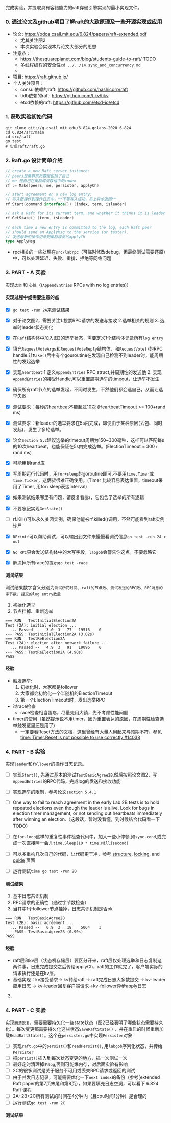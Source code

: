 

完成实验，并提取具有容错能力的raft存储引擎实现的最小实现文件。

### 0. 通过论文及github项目了解raft的大致原理及一些开源实现或应用
- 论文: https://pdos.csail.mit.edu/6.824/papers/raft-extended.pdf 
  - 尤其关注图2
  - 本次实验会实现本片论文大部分的思想
- 注意点：
  - https://thesquareplanet.com/blog/students-guide-to-raft/ TODO
  - 多线程编程的安全性`cd ../../14.sync_and_concurrency.md`
  -  
- 项目: https://raft.github.io/
- 个人关注项目：
  - consul依赖的raft: https://github.com/hashicorp/raft
  - tidb依赖的raft: https://github.com/tikv/tikv
  - etcd依赖的raft: https://github.com/etcd-io/etcd


### 1. 获取实验初始代码

```
git clone git://g.csail.mit.edu/6.824-golabs-2020 6.824
cd 6.824/src/main
cd src/raft
go test
# 实现raft/raft.go
```

### 2. Raft.go 设计简单介绍

   ```go
   // create a new Raft server instance:
   // peers是集群成员数组包括了自己
   // me 是自己在集群成员数组中的index
   rf := Make(peers, me, persister, applyCh)
   
   // start agreement on a new log entry:
   // 写入新操作到操作日志中，**不等写入成功，马上异步返回**
   rf.Start(command interface{}) (index, term, isleader)
   
   // ask a Raft for its current term, and whether it thinks it is leader
   rf.GetState() (term, isLeader)
   
   // each time a new entry is committed to the log, each Raft peer
   // should send an ApplyMsg to the service (or tester).
   // 发送最新的操作记录到集群成员的applyCh
   type ApplyMsg
   ```

   - rpc相关的一些处理在`src/labrpc`（可临时修改debug，但最终测试需要还原）中，可以处理延迟、失败、重排、拒绝等网络问题



### 3. PART - A 实验

   实现`选举` 和 `心跳`（(`AppendEntries` RPCs with no log entries)）

   

#### 实现过程中或需要注意的点

- [x] `go test -run 2A`来测试结果
- [x] 对于论文图2，需要关注1.投票RPC请求的发送与接收 2.选举相关的规则 3. 选举时leader状态变化
- [x] 在`Raft`结构体中加入图2的选举状态，需要定义1个结构体记录所有`log entry`
- [x] 填充`RequestVoteArgs`和`RequestVoteReply`结构体，和`RequestVote()`的RPC handle.让`Make()`后中有个gouroutine在发现自己检测不到leader时，能周期性的发起选举
- [x] 实现`heartbeat`:1.定义`AppendEntries` RPC struct,并周期性的发送他 2. 实现`AppendEntries`的接受Handle,可以重置周期选举的timeout，让选举不发生
- [x] 确保所有raft节点的选举发起，不同时发生，不然他们都会选自己，从而让选举失败
- [x] 测试要求：每秒的heartbeat不能超过10次 (HeartbeatTimeout >= 100+rand ms)
- [x] 测试要求：新leader的选举要求在5s内完成，即便由于某种原因(丢包、同时发起)，发生了多轮选举。
- [x] 论文`Section 5.2`建议选举的timeout周期为150~300毫秒，这样可以匹配每s的10次heartbeat，也能保证在5s内完成选举。(ElectionTimeout = 300+ rand ms)
- [x] 可能用到[rand](https://golang.org/pkg/math/rand/)库
- [x] 写周期运行代码时，用`for+sleep`的goroutine即可,不要用`time.Timer`或`time.Ticker`，这俩货很难正确使用。(Timer 比较容易表达重置，timeout采用了Timer, 用for+sleep表达interval)
- [x] 如果测试结果哪里有问题，请反复看`图2`，它包含了选举的所有逻辑
- [x] 不要忘记实现`GetState()`
- [ ] rf.Kill()可以永久关闭实例，确保他能被rf.killed()调用，不然可能看到raft实例诈尸
- [x] `DPrintf`可以帮助调试，可以输出到文件来慢慢看调试信息`go test -run 2A > out`
- [x] `Go RPC`只会发送结构体中的大写字段，`labgob`会警告你这点，不要忽略它
- [x] 解决掉所有race的提示`go test -race`



#### 测试结果

测试结果数字含义分别为`测试所花时间`、`raft的节点数`、`测试发送的RPC数`、`RPC消息的字节数`、`提交的log entry数量`

1. 初始化选举
2. 节点挂掉、重新选举

```
=== RUN   TestInitialElection2A
Test (2A): initial election ...
  ... Passed --   3.0  3   77   19516    0
--- PASS: TestInitialElection2A (3.02s)
=== RUN   TestReElection2A
Test (2A): election after network failure ...
  ... Passed --   4.9  3   91   19096    0
--- PASS: TestReElection2A (4.90s)
PASS
```



#### 经验

- 触发选举:
  1. 初始化时，大家都是follower
  2. 大家都会初始化一个半随机的ElectionTimeout
  3. 第一个ElectionTimeoutt时，发出选举RPC
- 过race检查
  - race检查相当蛋疼，尽量先用大锁，先不考虑性能问题
- timer的使用（虽然提示说不用timer，因为重置表达的原因，在周期性检查选举触发这里还是用了）
  - 一定要看Reset方法的文档，这里曾经有大量人用起来与预期不符，参见[time: Timer.Reset is not possible to use correctly #14038](https://github.com/golang/go/issues/14038)

### 4. PART - B 实验

   实现`leader`和`follower`的操作日志记录。

- [ ] 实现`Start()`, 先通过基本的测试`TestBasicAgree2B`,然后按照论文图2，写`AppendEntries`的RPC代码，完成log的发送和接收功能
- [ ] 实现选举的限制，参考论文`section 5.4.1`
- [ ] One way to fail to reach agreement in the early Lab 2B tests is to hold repeated elections even though the leader is alive. Look for bugs in election timer management, or not sending out heartbeats immediately after winning an election.（这段话，暂时没看懂，到时候结合代码看一下TODO）
- [ ] 在`for-loop`这样的重复性事件检查代码中，加入一些小停顿,如`sync.cond`,或完成一次直接睡一会儿`time.Sleep(10 * time.Millisecond)`
- [ ] 可以多重构几次自己的代码，让代码更干净，参考 [structure](https://pdos.csail.mit.edu/6.824/labs/raft-structure.txt), [locking](https://pdos.csail.mit.edu/6.824/labs/raft-locking.txt), and [guide](https://thesquareplanet.com/blog/students-guide-to-raft/) 页面
- [ ] 运行测试`time go test -run 2B`



#### 测试结果

1. 基本日志共识机制
2. RPC请求的正确性（通过字节数检查）
3. 当其中1个follower节点挂掉，日志共识机制是否ok

```
=== RUN   TestBasicAgree2B
Test (2B): basic agreement ...
  ... Passed --   0.9  3   18    5064    3
--- PASS: TestBasicAgree2B (0.90s)
PASS
```



#### 经验

- raft层和kv层（状态机存储层）要区分开来，raft层仅处理选举和日志复制这两件事，日志完成提交之后传给applyCh，raft的工作就完了，客户端实际的请求执行还是在kv层。
- 基础实现：kv接受请求-> kv转给raft -> raft完成日志大多数提交 -> kv-leader应用日志 -> kv-leader回复客户端请求->kv-follower异步apply日志




3. 





### 4. PART - C 实验

实现`崩溃恢复`，需要需要持久化一些state状态（图2已经表明了哪些状态需要持久化）。每次变更都需要持久化这些状态`SaveRaftState()` ，并在重启的时候重新加载`ReadRaftState()`。这个在`persister.go`中实现`Persister`对象

- [ ] 实现`raft.go`中的`persist()`和`readPersist()`, 用`labgob`序列化状态，并传给`Persister`
- [ ] 把`persist()`插入到每次状态变更的地方，插一次测试一次
- [ ] 最好定时清理掉`老log`,否则可能爆内存，对后面实验有影响
- [ ] 2C的很多测试是关于服务不可用或丢失RPC请求或返回的测试
- [ ] 由于并发日志记录，可能需要优化一下`next index`的备份（参考[extended Raft paper的第7页末尾和第8页），如果要填充日志空洞，可以看下 6.824 Raft 课程
- [ ] 2A+2B+2C所有测试的时间在4分钟内（且cpu时间1分钟）是合理的
- [ ] 运行测试`go test -run 2C`

#### 测试结果

```

```

